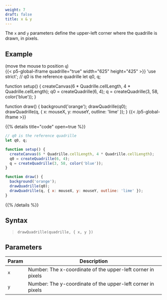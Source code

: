 ```yaml
---
weight: 7
draft: false  
title: x & y  
---
```


The `x` and `y` parameters define the upper-left corner where the quadrille is drawn, in pixels.

## Example

(move the mouse to position `q`)\
{{< p5-global-iframe quadrille="true" width="625" height="425" >}}
'use strict';
// q0 is the reference quadrille
let q0, q;

function setup() {
  createCanvas(6 * Quadrille.cellLength, 4 * Quadrille.cellLength);
  q0 = createQuadrille(6, 4);
  q = createQuadrille(3, 58, color('blue'));
}

function draw() {
  background('orange');
  drawQuadrille(q0);
  drawQuadrille(q, { x: mouseX, y: mouseY, outline: 'lime' });
}
{{< /p5-global-iframe >}}

{{% details title="code" open=true %}}
```js
// q0 is the reference quadrille
let q0, q;

function setup() {
  createCanvas(6 * Quadrille.cellLength, 4 * Quadrille.cellLength);
  q0 = createQuadrille(6, 4);
  q = createQuadrille(3, 58, color('blue'));
}

function draw() {
  background('orange');
  drawQuadrille(q0);
  drawQuadrille(q, { x: mouseX, y: mouseY, outline: 'lime' });
}
```
{{% /details %}}

## Syntax

> `drawQuadrille(quadrille, { x, y })`

## Parameters

| Param | Description                                                 |
|-------|-------------------------------------------------------------|
| `x`   | Number: The x-coordinate of the upper-left corner in pixels |
| `y`   | Number: The y-coordinate of the upper-left corner in pixels |
